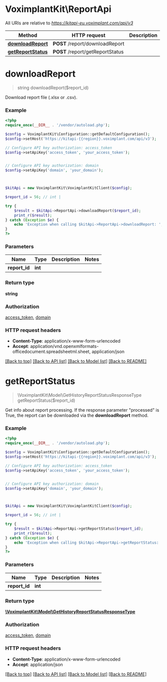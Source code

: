# VoximplantKit\ReportApi

All URIs are relative to *https://kitapi-eu.voximplant.com/api/v3*

Method | HTTP request | Description
------------- | ------------- | -------------
[**downloadReport**](ReportApi.md#downloadReport) | **POST** /report/downloadReport | 
[**getReportStatus**](ReportApi.md#getReportStatus) | **POST** /report/getReportStatus | 


# **downloadReport**
> string downloadReport($report_id)



Download report file (.xlsx or .csv).

### Example
```php
<?php
require_once(__DIR__ . '/vendor/autoload.php');

$config = VoximplantKit\Configuration::getDefaultConfiguration();
$config->setHost('https://kitapi-{{region}}.voximplant.com/api/v3');

// Configure API key authorization: access_token
$config->setApiKey('access_token', 'your_access_token');


// Configure API key authorization: domain
$config->setApiKey('domain', 'your_domain');



$kitApi = new VoximplantKit\VoximplantKitClient($config);

$report_id = 56; // int | 

try {
    $result = $kitApi->ReportApi->downloadReport($report_id);
    print_r($result);
} catch (Exception $e) {
    echo 'Exception when calling $kitApi->ReportApi->downloadReport: ', $e->getMessage(), PHP_EOL;
}
?>
```

### Parameters

Name | Type | Description  | Notes
------------- | ------------- | ------------- | -------------
 **report_id** | **int**|  |

### Return type

**string**

### Authorization

[access_token](../../README.md#access_token), [domain](../../README.md#domain)

### HTTP request headers

 - **Content-Type**: application/x-www-form-urlencoded
 - **Accept**: application/vnd.openxmlformats-officedocument.spreadsheetml.sheet, application/json

[[Back to top]](#) [[Back to API list]](../../README.md#documentation-for-api-endpoints) [[Back to Model list]](../../README.md#documentation-for-models) [[Back to README]](../../README.md)

# **getReportStatus**
> \VoximplantKit\Model\GetHistoryReportStatusResponseType getReportStatus($report_id)



Get info about report processing. If the response parameter \"processed\" is True, the report can be downloaded via the <b>downloadReport</b> method.

### Example
```php
<?php
require_once(__DIR__ . '/vendor/autoload.php');

$config = VoximplantKit\Configuration::getDefaultConfiguration();
$config->setHost('https://kitapi-{{region}}.voximplant.com/api/v3');

// Configure API key authorization: access_token
$config->setApiKey('access_token', 'your_access_token');


// Configure API key authorization: domain
$config->setApiKey('domain', 'your_domain');



$kitApi = new VoximplantKit\VoximplantKitClient($config);

$report_id = 56; // int | 

try {
    $result = $kitApi->ReportApi->getReportStatus($report_id);
    print_r($result);
} catch (Exception $e) {
    echo 'Exception when calling $kitApi->ReportApi->getReportStatus: ', $e->getMessage(), PHP_EOL;
}
?>
```

### Parameters

Name | Type | Description  | Notes
------------- | ------------- | ------------- | -------------
 **report_id** | **int**|  |

### Return type

[**\VoximplantKit\Model\GetHistoryReportStatusResponseType**](../Model/GetHistoryReportStatusResponseType.md)

### Authorization

[access_token](../../README.md#access_token), [domain](../../README.md#domain)

### HTTP request headers

 - **Content-Type**: application/x-www-form-urlencoded
 - **Accept**: application/json

[[Back to top]](#) [[Back to API list]](../../README.md#documentation-for-api-endpoints) [[Back to Model list]](../../README.md#documentation-for-models) [[Back to README]](../../README.md)

